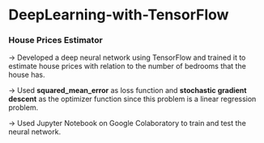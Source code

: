 # DeepLearning-with-TensorFlow

### House Prices Estimator
-> Developed a deep neural network using TensorFlow and trained it to estimate house prices with relation to the number of bedrooms that the house has.

-> Used <b>squared_mean_error</b> as loss function and <b>stochastic gradient descent</b> as the optimizer function since this problem is a linear regression problem.

-> Used </b>Jupyter Notebook</b> on Google Colaboratory to train and test the neural network.
